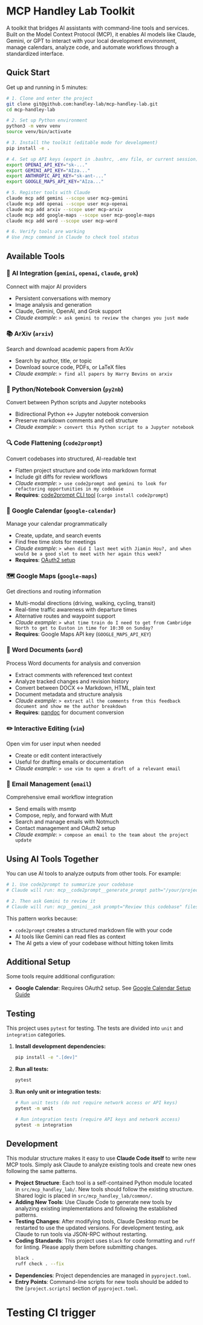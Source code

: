 # MCP Handley Lab Toolkit

A toolkit that bridges AI assistants with command-line tools and services. Built on the Model Context Protocol (MCP), it enables AI models like Claude, Gemini, or GPT to interact with your local development environment, manage calendars, analyze code, and automate workflows through a standardized interface.

## Quick Start

Get up and running in 5 minutes:

```bash
# 1. Clone and enter the project
git clone git@github.com:handley-lab/mcp-handley-lab.git
cd mcp-handley-lab

# 2. Set up Python environment
python3 -m venv venv
source venv/bin/activate

# 3. Install the toolkit (editable mode for development)
pip install -e .

# 4. Set up API keys (export in .bashrc, .env file, or current session)
export OPENAI_API_KEY="sk-..."
export GEMINI_API_KEY="AIza..."
export ANTHROPIC_API_KEY="sk-ant-..."
export GOOGLE_MAPS_API_KEY="AIza..."

# 5. Register tools with Claude
claude mcp add gemini --scope user mcp-gemini
claude mcp add openai --scope user mcp-openai
claude mcp add arxiv --scope user mcp-arxiv
claude mcp add google-maps --scope user mcp-google-maps
claude mcp add word --scope user mcp-word

# 6. Verify tools are working
# Use /mcp command in Claude to check tool status
```

## Available Tools

### 🤖 **AI Integration** (`gemini`, `openai`, `claude`, `grok`)
Connect with major AI providers
  - Persistent conversations with memory
  - Image analysis and generation  
  - Claude, Gemini, OpenAI, and Grok support
  - _Claude example_: `> ask gemini to review the changes you just made`

### 📚 **ArXiv** (`arxiv`)
Search and download academic papers from ArXiv
  - Search by author, title, or topic
  - Download source code, PDFs, or LaTeX files
  - _Claude example_: `> find all papers by Harry Bevins on arxiv`

### 📓 **Python/Notebook Conversion** (`py2nb`)
Convert between Python scripts and Jupyter notebooks
  - Bidirectional Python ↔ Jupyter notebook conversion
  - Preserve markdown comments and cell structure
  - _Claude example_: `> convert this Python script to a Jupyter notebook`

### 🔍 **Code Flattening** (`code2prompt`)
Convert codebases into structured, AI-readable text
  - Flatten project structure and code into markdown format
  - Include git diffs for review workflows
  - _Claude example_: `> use code2prompt and gemini to look for refactoring opportunities in my codebase`
  - **Requires**: [code2prompt CLI tool](https://github.com/mufeedvh/code2prompt#installation) (`cargo install code2prompt`)

### 📅 **Google Calendar** (`google-calendar`)
Manage your calendar programmatically
  - Create, update, and search events
  - Find free time slots for meetings
  - _Claude example_: `> when did I last meet with Jiamin Hou?, and when would be a good slot to meet with her again this week?`
  - **Requires**: [OAuth2 setup](docs/google-calendar-setup.md)

### 🗺️ **Google Maps** (`google-maps`)
Get directions and routing information
  - Multi-modal directions (driving, walking, cycling, transit)
  - Real-time traffic awareness with departure times
  - Alternative routes and waypoint support
  - _Claude example_: `> what time train do I need to get from Cambridge North to get to Euston in time for 10:30 on Sunday?`
  - **Requires**: Google Maps API key (`GOOGLE_MAPS_API_KEY`)




### 📄 **Word Documents** (`word`)
Process Word documents for analysis and conversion
  - Extract comments with referenced text context
  - Analyze tracked changes and revision history
  - Convert between DOCX ↔ Markdown, HTML, plain text
  - Document metadata and structure analysis
  - _Claude example_: `> extract all the comments from this feedback document and show me the author breakdown`
  - **Requires**: [pandoc](https://pandoc.org/installing.html) for document conversion

### ✏️ **Interactive Editing** (`vim`)
Open vim for user input when needed
  - Create or edit content interactively
  - Useful for drafting emails or documentation
  - _Claude example_: `> use vim to open a draft of a relevant email`

### 📧 **Email Management** (`email`)
Comprehensive email workflow integration
  - Send emails with msmtp
  - Compose, reply, and forward with Mutt
  - Search and manage emails with Notmuch
  - Contact management and OAuth2 setup
  - _Claude example_: `> compose an email to the team about the project update`



## Using AI Tools Together

You can use AI tools to analyze outputs from other tools. For example:

```bash
# 1. Use code2prompt to summarize your codebase
# Claude will run: mcp__code2prompt__generate_prompt path="/your/project" output_file="/tmp/summary.md"

# 2. Then ask Gemini to review it
# Claude will run: mcp__gemini__ask prompt="Review this codebase" files=[{"path": "/tmp/summary.md"}]
```

This pattern works because:
- `code2prompt` creates a structured markdown file with your code
- AI tools like Gemini can read files as context
- The AI gets a view of your codebase without hitting token limits

## Additional Setup

Some tools require additional configuration:

- **Google Calendar**: Requires OAuth2 setup. See [Google Calendar Setup Guide](docs/google-calendar-setup.md)

## Testing

This project uses `pytest` for testing. The tests are divided into `unit` and `integration` categories.

1.  **Install development dependencies:**
    ```bash
    pip install -e ".[dev]"
    ```

2.  **Run all tests:**
    ```bash
    pytest
    ```

3.  **Run only unit or integration tests:**
    ```bash
    # Run unit tests (do not require network access or API keys)
    pytest -m unit

    # Run integration tests (require API keys and network access)
    pytest -m integration
    ```

## Development

This modular structure makes it easy to use **Claude Code itself** to write new MCP tools. Simply ask Claude to analyze existing tools and create new ones following the same patterns.

*   **Project Structure**: Each tool is a self-contained Python module located in `src/mcp_handley_lab/`. New tools should follow the existing structure. Shared logic is placed in `src/mcp_handley_lab/common/`.
*   **Adding New Tools**: Use Claude Code to generate new tools by analyzing existing implementations and following the established patterns.
*   **Testing Changes**: After modifying tools, Claude Desktop must be restarted to use the updated versions. For development testing, ask Claude to run tools via JSON-RPC without restarting.
*   **Coding Standards**: This project uses `black` for code formatting and `ruff` for linting. Please apply them before submitting changes.
    ```bash
    black .
    ruff check . --fix
    ```
*   **Dependencies**: Project dependencies are managed in `pyproject.toml`.
*   **Entry Points**: Command-line scripts for new tools should be added to the `[project.scripts]` section of `pyproject.toml`.
# Testing CI trigger
